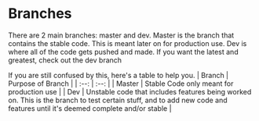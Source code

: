 # Branches

There are 2 main branches: master and dev. Master is the branch that contains the stable code. This is meant later on for production use. Dev is where all of the code gets pushed and made. If you want the latest and greatest, check out the dev branch
  
If you are still confused by this, here's a table to help you.
| Branch | Purpose of Branch |
|  :--:  |    :--:           |
| Master | Stable Code only meant for production use |
| Dev | Unstable code that includes features being worked on. This is the branch to test certain stuff, and to add new code and features until it's deemed complete and/or stable |
